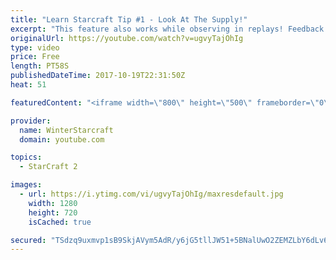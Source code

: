 ```yaml
---
title: "Learn Starcraft Tip #1 - Look At The Supply!"
excerpt: "This feature also works while observing in replays! Feedback and tip suggestions are appreciated :)"
originalUrl: https://youtube.com/watch?v=ugvyTajOhIg
type: video
price: Free
length: PT58S
publishedDateTime: 2017-10-19T22:31:50Z
heat: 51

featuredContent: "<iframe width=\"800\" height=\"500\" frameborder=\"0\" src=\"https://www.youtube.com/embed/ugvyTajOhIg\" allow=\"accelerometer; autoplay; encrypted-media; gyroscope; picture-in-picture\" allowfullscreen></iframe>"

provider:
  name: WinterStarcraft
  domain: youtube.com

topics:
  - StarCraft 2

images:
  - url: https://i.ytimg.com/vi/ugvyTajOhIg/maxresdefault.jpg
    width: 1280
    height: 720
    isCached: true

secured: "TSdzq9uxmvp1sB9SkjAVym5AdR/y6jG5tllJW51+5BNalUwO2ZEMZLbY6dLv6r/FWIViQyu0ZpP4q5OHZmArw/WD0P9mO6k7en7APZAq+VJVd3VAbtFoor6mIXAmkpPEOVxK0w9sK3o8rtwP8VweGnj4H1CpQZQlKO5+wejn6Yl8+4bXuq7ktkvFQU/wkkNHcU9FgxYHMc+1o+lBq13/brWRFNxpthvgHUiMcrJLaoLVSWuRFKcCrVYmeIBk4cryl09cxSTQ9TCYz35ciNQwrl+BJ3COnjduhNia0NImwkkPYGveihUgMFSLKhrx24F8JY5NrdBbqVcxP9Am3h55QiOljhg3nDLFw53pcT7u+S7YZ77hS3oHSa7vOd5/SMuVbaWodBfk8XXcuHihsw/AkVcOCba3p4kmGG72oWcMWoI=;N5g8o8rwZCNwNshq3IMguw=="
---
```


